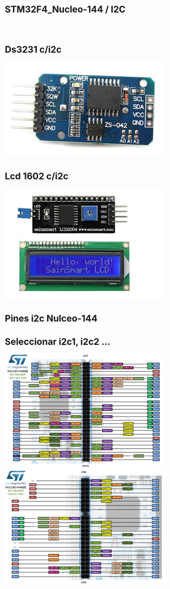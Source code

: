 # STM32F4_Nucleo-144 / I2C
<BR>
<BR>
<H1>Ds3231 c/i2c</H1>
<img src="ds3231.png">
<H1>Lcd 1602 c/i2c</H1>
<img src="lcd 1602.png">
<H1>Pines i2c Nulceo-144</H1>
<H1>Seleccionar i2c1, i2c2 ...</H1>
<img src="cn7 cn10.png">
<img src="cn8 cn9.png">